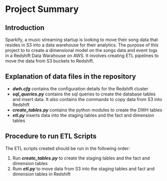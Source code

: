 # Project Summary

## Introduction
Sparkify, a music streaming startup is looking to move their song data that resides in S3 into a data warehouse for their analytics. The purpose of this project to to create a dimensional model on the songs data and event logs in a Redshift Data Warahouse on AWS. It involves creating ETL pipelines to move the data from S3 buckets to Redshift.

## Explanation of data files in the repository
* ***dwh.cfg*** contains the configuration details for the Redshift cluster
* ***sql_queries.py*** contains the sql queries to create the database tables and insert data. It also contains the commands to copy data from S3 into Redshift
* ***create_tables.py*** contains the python modules to create the DWH tables
* ***etl.py*** inserts data into the staging tables and the fact and dimension tables

## Procedure to run ETL Scripts
The ETL scripts created should be run in the following order:
1. Run ***create_tables.py*** to create the staging tables and the fact and dimension tables
2. Rum ***etl.py*** to move data from S3 into the staging tables and fact and dimension tables in Redshift

